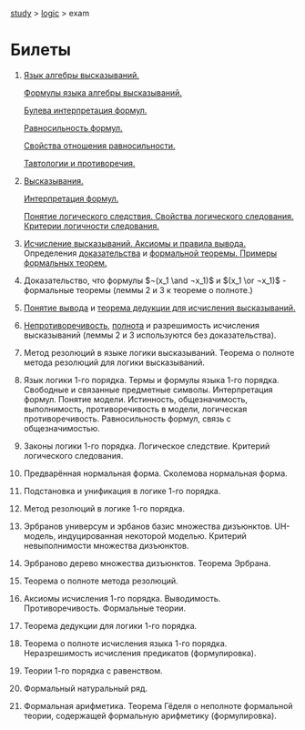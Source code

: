 [study](../../) > [logic](../) > exam

# Билеты

1. [Язык алгебры высказываний.](../0/lang) 

   [Формулы языка алгебры высказываний.](../0/lang#header-n34)

   [Булева интерпретация формул.](../0/lang#header-n56) 

   [Равносильность формул.](../0/equiv) 

   [Свойства отношения равносильности.](../0/equiv#header-n11) 

   [Тавтологии и противоречия.](../0/lang#header-n133)

2. [Высказывания.](../0/lang#header-n7) 

   [Интерпретация формул.](../0/lang#header-n69) 

   [Понятие логического следствия. Свойства логического следования. Критерии логичности следования.](../0/result)

3. [Исчисление высказываний. Аксиомы и правила вывода.](../0/system#header-n53) Определения [доказательства](../0/system#header-n107) и [формальной теоремы. Примеры формальных теорем.](../0/system#header-n41)

4. Доказательство, что формулы $¬(x_1 \and ¬x_1)$ и $(x_1 \or ¬x_1)$ - формальные теоремы (леммы 2 и 3 к теореме о полноте.) 

5. [Понятие вывода](../0/system#header-n128) и [теорема дедукции для исчисления высказываний.](../0/deduction) 

6. [Непротиворечивость](../0/system#header-n44), [полнота](../0/system#header-n49) и разрешимость исчисления высказываний (леммы 2 и 3 используются без доказательства). 

7. Метод резолюций в языке логики высказываний. Теорема о полноте метода резолюций для логики высказываний. 

8. Язык логики 1-го порядка. Термы и формулы языка 1-го порядка. Свободные и связанные предметные символы. Интерпретация формул. Понятие модели. Истинность, общезначимость, выполнимость, противоречивость в модели, логическая противоречивость. Равносильность формул, связь с общезначимостью. 

9. Законы логики 1-го порядка. Логическое следствие. Критерий логического следования. 

10. Предварённая нормальная форма. Сколемова нормальная форма. 

11. Подстановка и унификация в логике 1-го порядка. 

12. Метод резолюций в логике 1-го порядка. 

13. Эрбранов универсум и эрбанов базис множества дизъюнктов. UH-модель, индуцированная некоторой моделью. Критерий невыполнимости множества дизъюнктов. 

14. Эрбраново дерево множества дизъюнктов. Теорема Эрбрана. 

15. Теорема о полноте метода резолюций. 

16. Аксиомы исчисления 1-го порядка. Выводимость. Противоречивость. Формальные теории. 

17. Теорема дедукции для логики 1-го порядка. 

18. Теорема о полноте исчисления языка 1-го порядка. Неразрешимость исчисления предикатов (формулировка). 

19. Теории 1-го порядка с равенством. 

20. Формальный натуральный ряд. 

21. Формальная арифметика. Теорема Гёделя о неполноте формальной теории, содержащей формальную арифметику (формулировка). 
